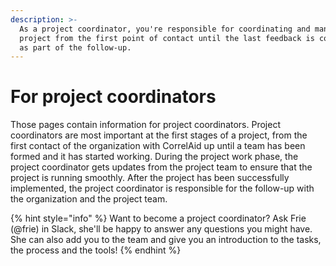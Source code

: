 ```yaml
---
description: >-
  As a project coordinator, you're responsible for coordinating and managing a
  project from the first point of contact until the last feedback is collected
  as part of the follow-up.
---
```


# For project coordinators

Those pages contain information for project coordinators. Project coordinators are most important at the first stages of a project, from the first contact of the organization with CorrelAid up until a team has been formed and it has started working. During the project work phase, the project coordinator gets updates from the project team to ensure that the project is running smoothly. After the project has been successfully implemented, the project coordinator is responsible for the follow-up with the organization and the project team.

{% hint style="info" %}
Want to become a project coordinator? Ask Frie \(@frie\) in Slack, she'll be happy to answer any questions you might have. She can also add you to the team and give you an introduction to the tasks, the process and the tools! 
{% endhint %}

